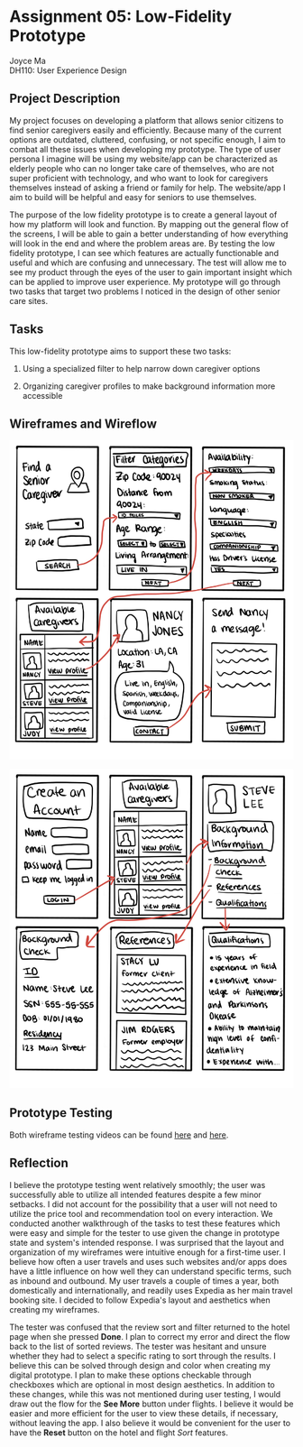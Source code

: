 # Assignment 05: Low-Fidelity Prototype

Joyce Ma <br/>
DH110: User Experience Design 

## Project Description

My project focuses on developing a platform that allows senior citizens to find senior caregivers easily and efficiently. Because many of the current options are outdated, cluttered, confusing, or not specific enough, I aim to combat all these issues when developing my prototype. The type of user persona I imagine will be using my website/app can be characterized as elderly people who can no longer take care of themselves, who are not super proficient with technology, and who want to look for caregivers themselves instead of asking a friend or family for help. The website/app I aim to build will be helpful and easy for seniors to use themselves. 

The purpose of the low fidelity prototype is to create a general layout of how my platform will look and function. By mapping out the general flow of the screens, I will be able to gain a better understanding of how everything will look in the end and where the problem areas are. By testing the low fidelity prototype, I can see which features are actually functionable and useful and which are confusing and unnecessary. The test will allow me to see my product through the eyes of the user to gain important insight which can be applied to improve user experience. My prototype will go through two tasks that target two problems I noticed in the design of other senior care sites. 


## Tasks
This low-fidelity prototype aims to support these two tasks:

1. Using a specialized filter to help narrow down caregiver options

2. Organizing caregiver profiles to make background information more accessible

## Wireframes and Wireflow

![wireframe1](wireframe1.jpg)

![wireframe2](wireframe2.jpg)



## Prototype Testing 

Both wireframe testing videos can be found [here](https://drive.google.com/file/d/1gD1JWs3l9KELAiOlHeBP5IGmkUFdSoSP/view?usp=sharing) and [here](https://drive.google.com/file/d/1nUeTWztGBFU5JfQkum5VOCzrdpGZ3dkj/view?usp=sharing).



## Reflection 
I believe the prototype testing went relatively smoothly; the user was successfully able to utilize all intended features despite a few minor setbacks. I did not account for the possibility that a user will not need to utilize the price tool and recommendation tool on every interaction. We conducted another walkthrough of the tasks to test these features which were easy and simple for the tester to use given the change in prototype state and system's intended response. I was surprised that the layout and organization of my wireframes were intuitive enough for a first-time user. I believe how often a user travels and uses such websites and/or apps does have a little influence on how well they can understand specific terms, such as inbound and outbound. My user travels a couple of times a year, both domestically and internationally, and readily uses Expedia as her main travel booking site. I decided to follow Expedia's layout and aesthetics when creating my wireframes.

The tester was confused that the review sort and filter returned to the hotel page when she pressed **Done**. I plan to correct my error and direct the flow back to the list of sorted reviews. The tester was hesitant and unsure whether they had to select a specific rating to sort through the results. I believe this can be solved through design and color when creating my digital prototype. I plan to make these options checkable through checkboxes which are optional in most design aesthetics. In addition to these changes, while this was not mentioned during user testing, I would draw out the flow for the **See More** button under flights. I believe it would be easier and more efficient for the user to view these details, if necessary, without leaving the app. I also believe it would be convenient for the user to have the **Reset** button on the hotel and flight *Sort* features. 
